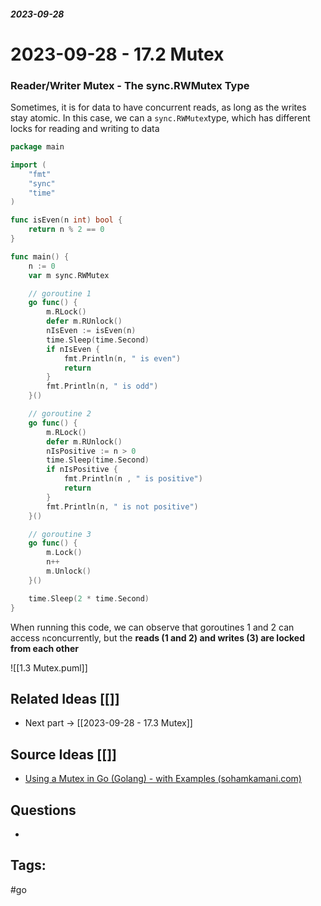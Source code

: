 ##### _2023-09-28_

# 2023-09-28 - 17.2 Mutex

### Reader/Writer Mutex - The sync.RWMutex Type

Sometimes, it is for data to have concurrent reads, as long as the writes stay atomic.
In this case, we can a `sync.RWMutex`type, which has different locks for reading and writing to data

```go
package main

import (
	"fmt"
	"sync"
	"time"
)

func isEven(n int) bool {
	return n % 2 == 0
}

func main() {
	n := 0
	var m sync.RWMutex

	// goroutine 1
	go func() {
		m.RLock()
		defer m.RUnlock()
		nIsEven := isEven(n)
		time.Sleep(time.Second)
		if nIsEven {
			fmt.Println(n, " is even")
			return
		}
		fmt.Println(n, " is odd")
	}()

	// goroutine 2
	go func() {
		m.RLock()
		defer m.RUnlock()
		nIsPositive := n > 0
		time.Sleep(time.Second)
		if nIsPositive {
			fmt.Println(n , " is positive")
			return
		}
		fmt.Println(n, " is not positive")
	}()

	// goroutine 3
	go func() {
		m.Lock()
		n++
		m.Unlock()
	}()

	time.Sleep(2 * time.Second)
}
```

When running this code, we can observe that goroutines 1 and 2 can access `n`concurrently, but the __reads (1 and 2) and writes (3) are locked from each other__

![[1.3 Mutex.puml]]

## Related Ideas [[]]

- Next part -> [[2023-09-28 - 17.3 Mutex]]
## Source Ideas [[]]

- [Using a Mutex in Go (Golang) - with Examples (sohamkamani.com)](https://www.sohamkamani.com/golang/mutex/)
## Questions 

-  
## Tags:

#go 

